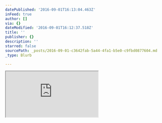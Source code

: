 ```yaml
---
datePublished: '2016-09-01T16:13:04.463Z'
inFeed: true
author: []
via: {}
dateModified: '2016-09-01T16:12:37.518Z'
title: ''
publisher: {}
description: ''
starred: false
sourcePath: _posts/2016-09-01-c3642fab-5a44-4fa1-b5e0-c9fbd0877604.md
_type: Blurb

---
```

<iframe src="https://the-grid.github.io/ed-userhtml/?g=eJx1Uk1v3CAQPXd_hcsJFNuo6qUbG0vNqocoVVsl-QMsjG1WLLh4vB_a-L8Xe902itoTDPPmvZl5lC3ubXLaW9cL0iJ2t5wfj8f8-DH3oeEf1us1P00YUq3KFqSOxx5QJhM2g5-DOQiy8Q7BYfZ87oAk6hoJgnBCPtUWiWpl6AHFgHX2iSQ8sqBBC9VXkM0AyUZacFqGkl-fVyW_iq3KrdfnGGtzSIwWZOjQZ2qBZ5OWNA5C9rB7-B61rez7t6DODo1xpCp7FUyH1ft6cAqNd1Sl21Syy-840bRll4MMCQjt1bCPY-QN4BcL0_XufK_pfxsgN4ql9d86FUAiLKWUPG0e7388E5Y2grxbFj1R5crv-a7n1ybzXU-KOvcuFutzj5Ehrs41IP70zC6mpnU-A54mgBCCWC81aPLy8jYR2TsLCCRO-S9aN1hbtJSN4yw78byWmjIxEa37jBjMdkCgpA-KpA0rIO9kiMN98xpy43oIeAe1D0DrFNio6SuieVTjDFLFRjZSMvvFipIvppQ8Ojz5vvg9f5xq9QuSK-ta" style=""></iframe>